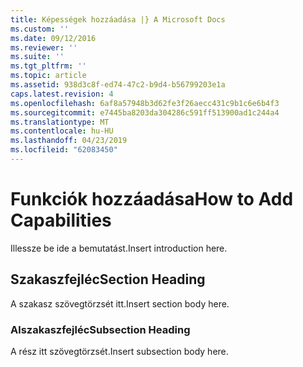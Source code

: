 ```yaml
---
title: Képességek hozzáadása |} A Microsoft Docs
ms.custom: ''
ms.date: 09/12/2016
ms.reviewer: ''
ms.suite: ''
ms.tgt_pltfrm: ''
ms.topic: article
ms.assetid: 938d3c8f-ed74-47c2-b9d4-b56799203e1a
caps.latest.revision: 4
ms.openlocfilehash: 6af8a57948b3d62fe3f26aecc431c9b1c6e6b4f3
ms.sourcegitcommit: e7445ba8203da304286c591ff513900ad1c244a4
ms.translationtype: MT
ms.contentlocale: hu-HU
ms.lasthandoff: 04/23/2019
ms.locfileid: "62083450"
---
```

# <a name="how-to-add-capabilities"></a><span data-ttu-id="77354-102">Funkciók hozzáadása</span><span class="sxs-lookup"><span data-stu-id="77354-102">How to Add Capabilities</span></span>

<span data-ttu-id="77354-103">Illessze be ide a bemutatást.</span><span class="sxs-lookup"><span data-stu-id="77354-103">Insert introduction here.</span></span>

## <a name="section-heading"></a><span data-ttu-id="77354-104">Szakaszfejléc</span><span class="sxs-lookup"><span data-stu-id="77354-104">Section Heading</span></span>

<span data-ttu-id="77354-105">A szakasz szövegtörzsét itt.</span><span class="sxs-lookup"><span data-stu-id="77354-105">Insert section body here.</span></span>

### <a name="subsection-heading"></a><span data-ttu-id="77354-106">Alszakaszfejléc</span><span class="sxs-lookup"><span data-stu-id="77354-106">Subsection Heading</span></span>

<span data-ttu-id="77354-107">A rész itt szövegtörzsét.</span><span class="sxs-lookup"><span data-stu-id="77354-107">Insert subsection body here.</span></span>
